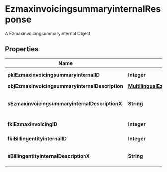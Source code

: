 

# EzmaxinvoicingsummaryinternalResponse

A Ezmaxinvoicingsummaryinternal Object

## Properties

| Name | Type | Description | Notes |
|------------ | ------------- | ------------- | -------------|
|**pkiEzmaxinvoicingsummaryinternalID** | **Integer** | The unique ID of the Ezmaxinvoicingsummaryinternal |  [optional] |
|**objEzmaxinvoicingsummaryinternalDescription** | [**MultilingualEzmaxinvoicingsummaryinternalDescription**](MultilingualEzmaxinvoicingsummaryinternalDescription.md) |  |  |
|**sEzmaxinvoicingsummaryinternalDescriptionX** | **String** | The Ezmaxinvoicingsummaryinternal description in the language of the requester |  |
|**fkiEzmaxinvoicingID** | **Integer** | The unique ID of the Ezmaxinvoicing |  [optional] |
|**fkiBillingentityinternalID** | **Integer** | The unique ID of the Billingentityinternal. |  |
|**sBillingentityinternalDescriptionX** | **String** | The description of the Billingentityinternal in the language of the requester |  |



